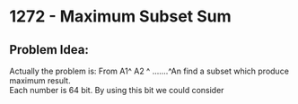 # 1272 - Maximum Subset Sum
##  Problem Idea:
Actually the problem is:  From A1^ A2 ^ .......^An find a subset which produce maximum result.   
Each number is 64 bit. By using this bit we could consider 

<!--stackedit_data:
eyJoaXN0b3J5IjpbLTgyNTAyMTUxMSwtMTI5ODE5OTc4XX0=
-->